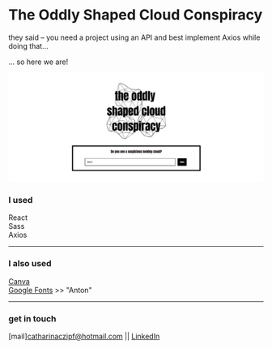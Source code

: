 # The Oddly Shaped Cloud Conspiracy

they said – you need a project using an API and best implement Axios while doing that...

... so here we are!

![the oddly shaped cloud conspiracy logo and location input](/public/images/readmeImages/cloudConspiracyStart.png)

### I used

React  
Sass  
Axios

---

### I also used

[Canva](https://www.canva.com/)  
[Google Fonts](https://fonts.google.com/) >> "Anton"

---

### get in touch

[mail]<catharinaczipf@hotmail.com> || [LinkedIn](https://www.linkedin.com/in/cathacz/)
